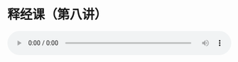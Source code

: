 # 释经课（第八讲）

<audio style="width: 100%;" preload="false" controls controlslist="nodownload"><source src="//file.simai.life/audio/mp3/old/21883.mp3" type="audio/mpeg">Your browser does not support the audio element.</audio>


